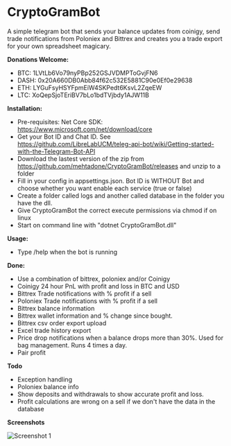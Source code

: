 # CryptoGramBot


A simple telegram bot that sends your balance updates from coinigy, send trade notifications from Poloniex and Bittrex and creates you a trade export for your own spreadsheet magicary.

**Donations Welcome:**
* BTC: 1LVtLb6Vo79nyPBp252GSJVDMPToGvjFN6
* DASH: 0x20A660DB0Abb84f62c532E5881C90e0Ef0e29638
* ETH: LYGuFsyHSYFpmEiW4SKPedt6KsvL2ZqeEW
* LTC: XoQepSjoTEriBV7bLo1bdTVjbdy1AJW11B

**Installation:**


* Pre-requisites: Net Core SDK: https://www.microsoft.com/net/download/core
* Get your Bot ID and Chat ID. See https://github.com/LibreLabUCM/teleg-api-bot/wiki/Getting-started-with-the-Telegram-Bot-API
* Download the lastest version of the zip from https://github.com/mehtadone/CryptoGramBot/releases and unzip to a folder
* Fill in your config in appsettings.json. Bot ID is WITHOUT Bot and choose whether you want enable each service (true or false)
* Create a folder called logs and another called database in the folder you have the dll.
* Give CryptoGramBot the correct execute permissions via chmod if on linux
* Start on command line with "dotnet CryptoGramBot.dll"


**Usage:**
* Type /help when the bot is running

**Done:**
* Use a combination of bittrex, poloniex and/or Coinigy
* Coinigy 24 hour PnL with profit and loss in BTC and USD
* Bittrex Trade notifications with % profit if a sell 
* Poloniex Trade notifications with % profit if a sell
* Bittrex balance information
* Bittrex wallet information and % change since bought.
* Bittrex csv order export upload
* Excel trade history export
* Price drop notifications when a balance drops more than 30%. Used for bag management. Runs 4 times a day.
* Pair profit 

**Todo**
* Exception handling
* Poloniex balance info
* Show deposits and withdrawals to show accurate profit and loss. 
* Profit calculations are wrong on a sell if we don't have the data in the database

**Screenshots**


![Screenshot 1](https://github.com/mehtadone/CryptoGramBot/blob/master/CryptoGramBot/images/screenshot.png?raw=true)
